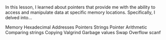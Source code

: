 In this lesson, I learned about pointers that provide me with the ability to access and manipulate data at specific memory locations. Specifically, I delved into…

Memory
Hexadecimal
Addresses
Pointers
Strings
Pointer Arithmetic
Comparing strings
Copying
Valgrind
Garbage values
Swap
Overflow
scanf
